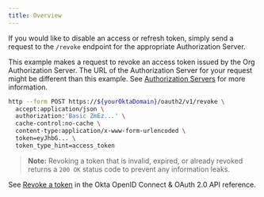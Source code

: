 ```yaml
---
title: Overview
---
```


If you would like to disable an access or refresh token, simply send a request to the `/revoke` endpoint for the appropriate Authorization Server.

This example makes a request to revoke an access token issued by the Org Authorization Server. The URL of the Authorization Server for your request might be different than this example. See [Authorization Servers](/docs/concepts/auth-servers/#available-authorization-server-types) for more information.

```BASH
http --form POST https://${yourOktaDomain}/oauth2/v1/revoke \
  accept:application/json \
  authorization:'Basic ZmEz...' \
  cache-control:no-cache \
  content-type:application/x-www-form-urlencoded \
  token=eyJhbG... \
  token_type_hint=access_token
```

> **Note:** Revoking a token that is invalid, expired, or already revoked returns a `200 OK` status code to prevent any information leaks.

See [Revoke a token](/docs/reference/api/oidc/#revoke) in the Okta OpenID Connect & OAuth 2.0 API reference.

<NextSectionLink/>
